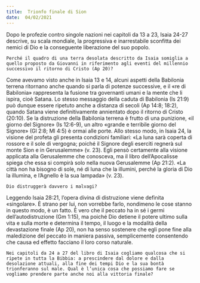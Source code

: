 ```yaml
---
title:  Trionfo finale di Sion
date:  04/02/2021
---
```


Dopo le profezie contro singole nazioni nei capitoli da 13 a 23, Isaia 24-27 descrive, su scala mondiale, la progressiva e inarrestabile sconfitta dei nemici di Dio e la conseguente liberazione del suo popolo.

`Perché il quadro di una terra desolata descritto da Isaia somiglia a quello proposto da Giovanni in riferimento agli eventi del millennio successivo il ritorno di Cristo (Ap 20)?`

Come avevamo visto anche in Isaia 13 e 14, alcuni aspetti della Babilonia terrena ritornano anche quando si parla di potenze successive, e il «re di Babilonia» rappresenta la fusione tra governanti umani e la mente che li ispira, cioè Satana. Lo stesso messaggio della caduta di Babilonia (Is 21:9) può dunque essere ripetuto anche a distanza di secoli (Ap 14:8; 18:2), quando Satana viene definitivamente annientato dopo il ritorno di Cristo (20:10). Se la distruzione della Babilonia terrena è frutto di una punizione, «il giorno del Signore» (Is 12:6-9), un altro «grande e terribile giorno del Signore» (Gl 2:8; Ml 4:5) è ormai alle porte. Allo stesso modo, in Isaia 24, la visione del profeta gli presenta condizioni familiari: «La luna sarà coperta di rossore e il sole di vergogna; poiché il Signore degli eserciti regnerà sul monte Sion e in Gerusalemme» (v. 23). Egli pensò certamente alla visione applicata alla Gerusalemme che conosceva, ma il libro dell’Apocalisse spiega che essa si compirà solo nella nuova Gerusalemme (Ap 21:2). «La città non ha bisogno di sole, né di luna che la illumini, perché la gloria di Dio la illumina, e l’Agnello è la sua lampada» (v. 23).

`Dio distruggerà davvero i malvagi?`

Leggendo Isaia 28:21, l’opera divina di distruzione viene definita «singolare». È strano per lui, non vorrebbe farlo, nondimeno le cose stanno in questo modo, è un fatto. È vero che il peccato ha in sé i germi dell’autodistruzione (Gm 1:15), ma poiché Dio detiene il potere ultimo sulla vita e sulla morte e determina il tempo, il luogo e la modalità della devastazione finale (Ap 20), non ha senso sostenere che egli pone fine alla maledizione del peccato in maniera passiva, semplicemente consentendo che causa ed effetto facciano il loro corso naturale.

`Nei capitoli da 24 a 27 del libro di Isaia cogliamo qualcosa che si ripete in tutta la Bibbia: a prescindere dal dolore e dalla desolazione attuali, alla fine dei tempi Dio e la sua bontà trionferanno sul male. Qual è l’unica cosa che possiamo fare se vogliamo prendere parte anche noi alla vittoria finale?`